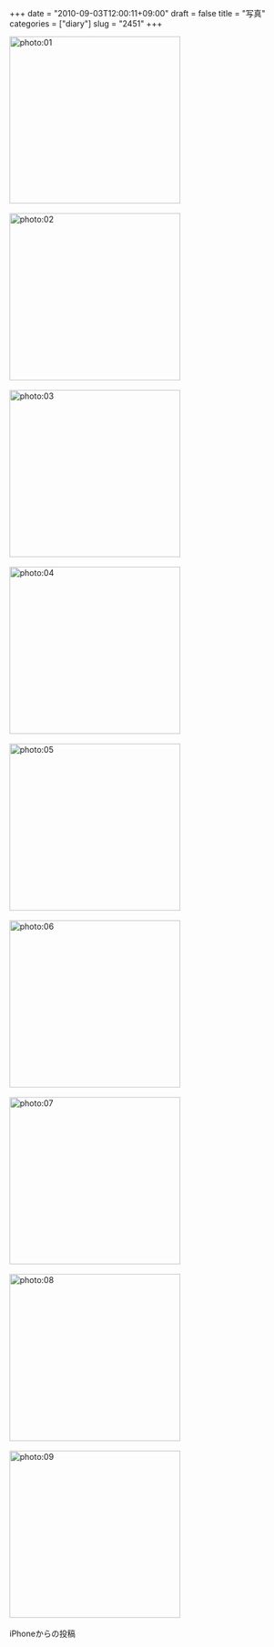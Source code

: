 +++
date = "2010-09-03T12:00:11+09:00"
draft = false
title = "写真"
categories = ["diary"]
slug = "2451"
+++

<div align="left"><a href="/images/ameblo/blog_import_4f7a3a0e0afdf.jpg"><img src="/images/ameblo/blog_import_4f7a3a0e0afdf.jpg" alt="photo:01" width="300" height="293" border="0" /></a></div><br clear="all" />
<div align="left"><a href="/images/ameblo/blog_import_4f7a3a0e8b32c.jpg"><img src="/images/ameblo/blog_import_4f7a3a0e8b32c.jpg" alt="photo:02" width="300" height="293" border="0" /></a></div><br clear="all" />
<div align="left"><a href="/images/ameblo/blog_import_4f7a3a0ed9fbc.jpg"><img src="/images/ameblo/blog_import_4f7a3a0ed9fbc.jpg" alt="photo:03" width="300" height="293" border="0" /></a></div><br clear="all" />
<div align="left"><a href="/images/ameblo/blog_import_4f7a3a0f871c4.jpg"><img src="/images/ameblo/blog_import_4f7a3a0f871c4.jpg" alt="photo:04" width="300" height="293" border="0" /></a></div><br clear="all" />
<div align="left"><a href="/images/ameblo/blog_import_4f7a3a1048ecc.jpg"><img src="/images/ameblo/blog_import_4f7a3a1048ecc.jpg" alt="photo:05" width="300" height="293" border="0" /></a></div><br clear="all" />
<div align="left"><a href="/images/ameblo/blog_import_4f7a3a11107e3.jpg"><img src="/images/ameblo/blog_import_4f7a3a11107e3.jpg" alt="photo:06" width="300" height="293" border="0" /></a></div><br clear="all" />
<div align="left"><a href="/images/ameblo/blog_import_4f7a3a11d0928.jpg"><img src="/images/ameblo/blog_import_4f7a3a11d0928.jpg" alt="photo:07" width="300" height="293" border="0" /></a></div><br clear="all" />
<div align="left"><a href="/images/ameblo/blog_import_4f7a3a128ea94.jpg"><img src="/images/ameblo/blog_import_4f7a3a128ea94.jpg" alt="photo:08" width="300" height="293" border="0" /></a></div><br clear="all" />
<div align="left"><a href="/images/ameblo/blog_import_4f7a3a134d280.jpg"><img src="/images/ameblo/blog_import_4f7a3a134d280.jpg" alt="photo:09" width="300" height="293" border="0" /></a></div><br clear="all" />
iPhoneからの投稿
